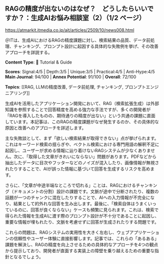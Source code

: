 ## RAGの精度が出ないのはなぜ？　どうしたらいいですか？：生成AIお悩み相談室（2）（1/2 ページ）

https://atmarkit.itmedia.co.jp/ait/articles/2509/10/news008.html

＠ITは、生成AIにおけるRAGの精度課題に対し、検索結果の品質、データ前処理、チャンキング、プロンプト設計に起因する具体的な失敗例を挙げ、その改善アプローチを詳説する。

**Content Type**: 📖 Tutorial & Guide

**Scores**: Signal:4/5 | Depth:3/5 | Unique:3/5 | Practical:4/5 | Anti-Hype:4/5
**Main Journal**: 94/100 | **Annex Potential**: 91/100 | **Overall**: 72/100

**Topics**: [[RAG, LLMの精度改善, データ前処理, チャンキング, プロンプトエンジニアリング]]

生成AIを活用したアプリケーション開発において、RAG（検索拡張生成）は外部知識を参照することで回答精度を高める強力な手法ですが、多くの開発者が「RAGを導入したものの、期待通りの精度が出ない」という共通の課題に直面しています。本記事は、このRAGの精度課題がなぜ発生するのか、その具体的な原因と改善へのアプローチを詳述します。

主な失敗談として、まず「欲しい検索結果が取得できない」点が挙げられます。これはキーワード検索の揺らぎや、ベクトル検索における専門用語の解釈不足に起因し、ユーザーが求める情報に辿り着けないRAGシステムが少なくありません。次に、「取得した文章がきれいにならない」問題があります。PDFなどから抽出したデータに目次やフッターなどのノイズが混入したり、画像情報が無視されたりすることで、AIが誤った情報に基づいて回答を生成するリスクを高めます。

さらに、「文章が中途半端なところで切れる」ことは、RAGにおけるチャンキング（ドキュメントの分割）設計の課題です。文脈が途中で分断されたり、複数の話題が一つのチャンクに混在したりすることで、AIへの入力情報が不完全になり、結果として的外れな回答を生み出します。最後に、「検索自体はうまくいっているのに、回答が良くならない」ケースも頻繁に見られます。これは、検索で得られた情報を生成AIに渡す際のプロンプト設計が不十分であることに起因し、重要な情報が埋もれたり、文脈を考慮せずに回答が生成されたりする問題です。

これらの問題は、RAGシステムの実用性を大きく左右し、ウェブアプリケーションの信頼性やユーザー体験に直接影響します。記事では、これらの「あるある」課題を解決し、RAGの精度を向上させるための具体的なアプローチを4つの観点から提示しており、開発者が直面する実装上の障壁を乗り越えるための重要な指針となるでしょう。